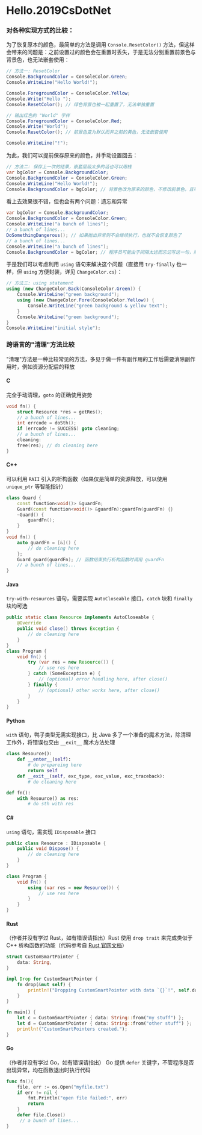 # Hello.2019CsDotNet

### 对各种实现方式的比较：

为了恢复原本的颜色，最简单的方法是调用 `Console.ResetColor()` 方法，但这样会带来的问题是：之前设置过的颜色会在重置时丢失，于是无法分别重置前景色与背景色，也无法嵌套使用：

```C#
// 方法一: ResetColor
Console.BackgroundColor = ConsoleColor.Green;
Console.WriteLine("Hello World!");

Console.ForegroundColor = ConsoleColor.Yellow;
Console.Write("Hello ");
Console.ResetColor(); // 绿色背景也被一起重置了，无法单独重置

// 输出红色的 "World" 字样
Console.ForegroundColor = ConsoleColor.Red;
Console.Write("World");
Console.ResetColor(); // 前景色变为默认而非之前的黄色，无法嵌套使用

Console.WriteLine("!");
```

为此，我们可以提前保存原来的颜色，并手动设置回去：

```C#
// 方法二: 保存上一次的结果，嵌套层级太多的话也可以用栈
var bgColor = Console.BackgroundColor;
Console.BackgroundColor = ConsoleColor.Green;
Console.WriteLine("Hello World!");
Console.BackgroundColor = bgColor; // 背景色改为原来的颜色，不修改前景色，且可以嵌套使用
```

看上去效果很不错，但也会有两个问题：遗忘和异常

```C#
var bgColor = Console.BackgroundColor;
Console.BackgroundColor = ConsoleColor.Green;
Console.WriteLine("a bunch of lines");
// a bunch of lines...
DoSomethingDangerous(); // 如果抛出异常则不会继续执行，也就不会恢复颜色了
// a bunch of lines...
Console.WriteLine("a bunch of lines");
Console.BackgroundColor = bgColor; // 程序员可能由于间隔太远而忘记写这一句，而且编译时不会报错
```

于是我们可以考虑利用 `using` 语句来解决这个问题（直接用 `try-finally` 也一样，但 `using` 方便封装，详见 `ChangeColor.cs`）：

```C#
// 方法三: using statement
using (new ChangeColor.Back(ConsoleColor.Green)) {
    Console.WriteLine("green background");
    using (new ChangeColor.Fore(ConsoleColor.Yellow)) {
        Console.WriteLine("green background & yellow text");
    }
    Console.WriteLine("green background");
}
Console.WriteLine("initial style");
```



### 跨语言的"清理"方法比较

"清理"方法是一种比较常见的方法，多见于做一件有副作用的工作后需要消除副作用时，例如资源分配后的释放

#### C

完全手动清理，`goto` 的正确使用姿势

```C
void fn() {
    struct Resource *res = getRes();
    // a bunch of lines...
    int errcode = doSth();
    if (errcode != SUCCESS) goto cleaning;
    // a bunch of lines...
    cleaning:
    free(res); // do cleaning here
}
```

#### C++

可以利用 `RAII` 引入的析构函数（如果仅是简单的资源释放，可以使用 `unique_ptr` 等智能指针）

```c++
class Guard {
    const function<void()> &guardFn;
    Guard(const function<void()> &guardFn):guardFn(guardFn) {}
    ~Guard() {
        guardFn();
    }
}
void fn() {
    auto guardFn = [&]() {
        // do cleaning here
    };
    Guard guard(guardFn); // 函数结束执行析构函数时调用 guardFn
    // a bunch of lines...
}
```

#### Java

`try-with-resources` 语句，需要实现 `AutoCloseable` 接口，`catch` 块和 `finally` 块均可选

```Java
public static class Resource implements AutoCloseable {
    @Override
    public void close() throws Exception {
        // do cleaning here
    }
}
class Program {
    void fn() {
        try (var res = new Resource()) {
            // use res here
        } catch (SomeException e) {
            // (optional) error handling here, after close()
        } finally {
            // (optional) other works here, after close()
        }
    }
}
```

#### Python

`with` 语句，鸭子类型无需实现接口，比 Java 多了一个准备的魔术方法，除清理工作外，将错误也交由 `__exit__` 魔术方法处理

```python
class Resource():
    def __enter__(self):
        # do prepareing here
        return self
    def __exit__(self, exc_type, exc_value, exc_traceback):
        # do cleaning here

def fn():
    with Resource() as res:
        # do sth with res

```

#### C#

`using` 语句，需实现 `IDisposable` 接口

```c#
public class Resource : IDisposable {
    public void Dispose() {
        // do cleaning here
    }
}

class Program {
    void Fn() {
        using (var res = new Resource()) {
            // use res here
        }
    }
}
```

#### Rust

（作者并没有学过 Rust，如有错误请指出）Rust 使用 `drop trait` 来完成类似于 C++ 析构函数的功能（代码参考自 [Rust 官网文档](https://doc.rust-lang.org/book/ch15-03-drop.html)）

```Rust
struct CustomSmartPointer {
    data: String,
}

impl Drop for CustomSmartPointer {
    fn drop(&mut self) {
        println!("Dropping CustomSmartPointer with data `{}`!", self.data);
    }
}

fn main() {
    let c = CustomSmartPointer { data: String::from("my stuff") };
    let d = CustomSmartPointer { data: String::from("other stuff") };
    println!("CustomSmartPointers created.");
}
```

#### Go

（作者并没有学过 Go，如有错误请指出） Go 提供 `defer` 关键字，不管程序是否出现异常，均在函数退出时执行代码

```go
func fn(){
    file, err := os.Open("myfile.txt")
    if err != nil {
        fmt.Println("open file failed:", err)
        return
    }
    defer file.Close()
     // a bunch of lines...
}
```

